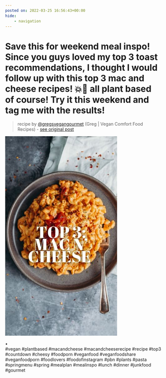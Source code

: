 ```yaml
---
posted on: 2022-03-25 16:56:43+00:00
hide:
    - navigation
---
```


# Save this for weekend meal inspo! Since you guys loved my top 3 toast recommendations, I thought I would follow up with this top 3 mac and cheese recipes! 💥🌱 all plant based of course! Try it this weekend and tag me with the results!  

> recipe by [@gregsvegangourmet](https://www.instagram.com/gregsvegangourmet/) 
(Greg | Vegan Comfort Food Recipes) - [see original post](https://instagram.com/p/CbiLuVagHXq)

![](../img/gregsvegangourmet_25-03-2022_1603.png)

•  
\#vegan \#plantbased \#macandcheese \#macandcheeserecipe \#recipe \#top3 \#countdown \#cheesy \#foodporn \#veganfood \#veganfoodshare \#veganfoodporn \#foodlovers \#foodofinstagram \#pbn \#plants \#pasta \#springmenu \#spring \#mealplan \#mealinspo \#lunch \#dinner \#junkfood \#gourmet   